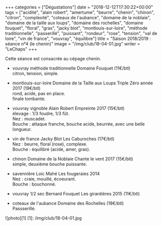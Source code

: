 +++
categories = ["Dégustations"]
date = "2018-12-12T17:30:22+00:00"
tags = ["acidité", "alain robert", "amertume", "beurre", "chenin", "chinon", "citron", "complexité", "coteaux de l'aubance", "domaine de la noblaie", "domaine de la taille aux loups", "domaine des rochelles", "domaine fouquet", "floral", "gras", "jacky blot", "montlouis-sur-loire", "méthode traditionnelle", "passerillé", "puissant", "rondeur", "rose", "tension", "val de loire", "vin de france", "vouvray", "équilibre"] 
title = "Saison 2018/2019 : séance n°4 (le chenin)"
image = "/img/club/18-04-01.jpg"
writer = "LeChaps"
+++

Cette séance est consacrée au cépage chenin.

* vouvray méthode traditionnelle Domaine Fouquet (11€/btl) <i class="fa fa-plus-circle"></i>  
citron, tension, simple.

* montlouis-sur-loire Domaine de la Taille aux Loups Triple Zéro année 2017 (19€/btl)  
rond, acide, pas en place.  
finale tombante.

* vouvray vignoble Alain Robert Empreinte 2017 (15€/btl)  
élevage : 1/3 foudre, 1/3 fût.  
Nez : muscadet.  
Bouche : attaque franche, bouche acide, beurrée, avec une belle longueur.

* vin de france Jacky Blot Les Caburoches (17€/btl) <i class="fa fa-plus-circle"></i>  
Nez : beurre, floral (rose), complexe.  
Bouche : équilibré (acide, amer, gras).

* chinon Domaine de la Noblaie Chante le vent 2017 (15€/btl)  
simple, deuxième bouche puissante.

* savennière Loic Mahé Les fougeraies 2014  
Nez : craie, mouillé, écoeurant.  
Bouche : bouchonné.

* vouvray 1/2 sec Bernard Fouquet Les girardières 2015 (11€/btl)

* coteaux de l'aubance Domaine des Rochelles (18€/btl)  
Passserillé.

![photo][1]
[1]: /img/club/18-04-01.jpg
